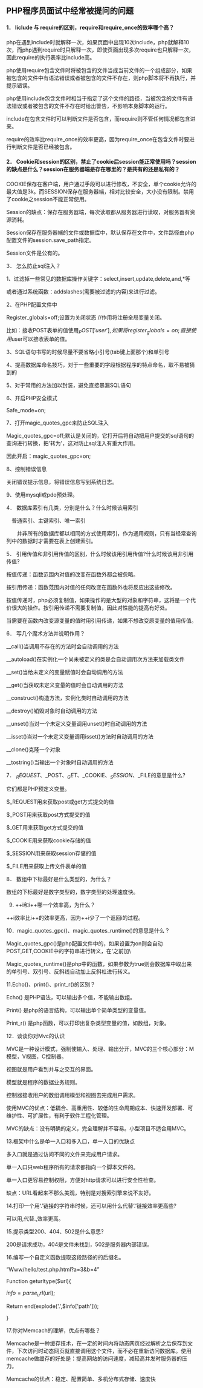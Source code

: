 ## PHP程序员面试中经常被提问的问题

#### 1． Iiclude 与 require的区别，require和require_once的效率哪个高？

php在遇到include时就解释一次，如果页面中出现10次include，php就解释10次，而php遇到require时只解释一次，即使页面出现多次require也只解释一次，因此require的执行表率比include高。

php使用require包含文件时将被包含的文件当成当前文件的一个组成部分，如果被包含的文件中有语法错误或者被包含的文件不存在，则php脚本将不再执行，并提示错误。

php使用include包含文件时相当于指定了这个文件的路径，当被包含的文件有语法错误或者被包含的文件不存在时给出警告，不影响本身脚本的运行。

include在包含文件时可以判断文件是否包含，而require则不管任何情况都包含进来。

require的效率比require_once的效率更高，因为require_once在包含文件时要进行判断文件是否已经被包含。

 

#### 2． Cookie和session的区别，禁止了cookie后session能正常使用吗？session的缺点是什么？session在服务器端是存在哪里的？是共有的还是私有的？

  COOKIE保存在客户端，用户通过手段可以进行修改，不安全，单个cookie允许的最大值是3k。而SESSION保存在服务器端，相对比较安全，大小没有限制。禁用了cookie之session不能正常使用。

Session的缺点：保存在服务器端，每次读取都从服务器进行读取，对服务器有资源消耗。

Session保存在服务器端的文件或数据库中，默认保存在文件中，文件路径由php配置文件的session.save_path指定。

Session文件是公有的。

3． 怎么防止sql注入？

1、过滤掉一些常见的数据库操作关键字：select,insert,update,delete,and,*等

或者通过系统函数：addslashes(需要被过滤的内容)来进行过滤。

 2、在PHP配置文件中

Register_globals=off;设置为关闭状态 //作用将注册全局变量关闭。

比如：接收POST表单的值使用$_POST['user'],如果将register_globals=on;直接使用$user可以接收表单的值。

 3、SQL语句书写的时候尽量不要省略小引号(tab键上面那个)和单引号

 4、提高数据库命名技巧，对于一些重要的字段根据程序的特点命名，取不易被猜到的

 5、对于常用的方法加以封装，避免直接暴漏SQL语句

 6、开启PHP安全模式

Safe_mode=on;

 7、打开magic_quotes_gpc来防止SQL注入

Magic_quotes_gpc=off;默认是关闭的，它打开后将自动把用户提交的sql语句的查询进行转换，把'转为\'，这对防止sql注入有重大作用。

因此开启：magic_quotes_gpc=on;

 8、控制错误信息

关闭错误提示信息，将错误信息写到系统日志。

9、使用mysqli或pdo预处理。

4． 数据库索引有几类，分别是什么？什么时候该用索引

　普通索引、主键索引、唯一索引

　　并非所有的数据库都以相同的方式使用索引，作为通用规则，只有当经常查询列中的数据时才需要在表上创建索引。

5． 引用传值和非引用传值的区别，什么时候该用引用传值?什么时候该用非引用传值?

按值传递：函数范围内对值的改变在函数外都会被忽略。

按引用传递：函数范围内对值的任何改变在函数外也将反应出这些修改。

按值传递时，php必须复制值，如果操作的是大型的对象和字符串，这将是一个代价很大的操作。按引用传递不需要复制值，因此对性能的提高有好处。

当需要在函数内改变源变量的值时用引用传递，如果不想改变原变量的值用传值。

6． 写几个魔术方法并说明作用？

__call()当调用不存在的方法时会自动调用的方法

__autoload()在实例化一个尚未被定义的类是会自动调用次方法来加载类文件

__set()当给未定义的变量赋值时会自动调用的方法

__get()当获取未定义变量的值时会自动调用的方法

__construct()构造方法，实例化类时自动调用的方法

__destroy()销毁对象时自动调用的方法

__unset()当对一个未定义变量调用unset()时自动调用的方法

__isset()当对一个未定义变量调用isset()方法时自动调用的方法

__clone()克隆一个对象

__tostring()当输出一个对象时自动调用的方法

7． $_REQUEST、$_POST、$_GET、$_COOKIE、$_SESSION、$_FILE的意思是什么?

它们都是PHP预定义变量。

$_REQUEST用来获取post或get方式提交的值

$_POST用来获取post方式提交的值

$_GET用来获取get方式提交的值

$_COOKIE用来获取cookie存储的值

$_SESSION用来获取session存储的值

$_FILE用来获取上传文件表单的值

 

8． 数组中下标最好是什么类型的，为什么？

数组的下标最好是数字类型的，数字类型的处理速度快。

9. ++i和i++哪一个效率高，为什么？

++i效率比i++的效率更高，因为++i少了一个返回i的过程。

10．magic_quotes_gpc()、magic_quotes_runtime()的意思是什么？

Magic_quotes_gpc()是php配置文件中的，如果设置为on则会自动POST,GET,COOKIE中的字符串进行转义，在'之前加\

Magic_quotes_runtime()是php中的函数，如果参数为true则会数据库中取出来的单引号、双引号、反斜线自动加上反斜杠进行转义。

11.Echo()、print()、print_r()的区别？

Echo() 是PHP语法，可以输出多个值，不能输出数组。

Print() 是php的语言结构，可以输出单个简单类型的变量值。

Print_r() 是php函数，可以打印出复杂类型变量的值，如数组，对象。

12．谈谈你对Mvc的认识

MVC是一种设计模式，强制使输入、处理、输出分开，MVC的三个核心部分：M模型，V视图，C控制器。

视图就是用户看到并与之交互的界面。

模型就是程序的数据业务规则。

控制器接收用户的数组调用模型和视图去完成用户需求。

使用MVC的优点：低耦合、高重用性、较低的生命周期成本、快速开发部署、可维护性、可扩展性，有利于软件工程化管理。

MVC的缺点：没有明确的定义，完全理解并不容易。小型项目不适合用MVC。

13.框架中什么是单一入口和多入口，单一入口的优缺点

多入口就是通过访问不同的文件来完成用户请求。

单一入口只web程序所有的请求都指向一个脚本文件的。

单一入口更容易控制权限，方便对http请求可以进行安全性检查。

缺点：URL看起来不那么美观，特别是对搜索引擎来说不友好。

14.打印一个用‘.’链接的字符串时候，还可以用什么代替‘.’链接效率更高些?

可以用,代替.,效率更高。

15.提示类型200、404、502是什么意思?

200是请求成功，404是文件未找到，502是服务器内部错误。

16.编写一个自定义函数提取这段路径的的后缀名。

“Www/hello/test.php.html?a=3&b=4”

Function geturltype($url){

$info=parse_url($url);

Return end(explode('.',$info['path']));

}

17.你对Memcach的理解，优点有哪些？

Memcache是一种缓存技术，在一定的时间内将动态网页经过解析之后保存到文件，下次访问时动态网页就直接调用这个文件，而不必在重新访问数据库。使用memcache做缓存的好处是：提高网站的访问速度，减轻高并发时服务器的压力。

Memcache的优点：稳定、配置简单、多机分布式存储、速度快
